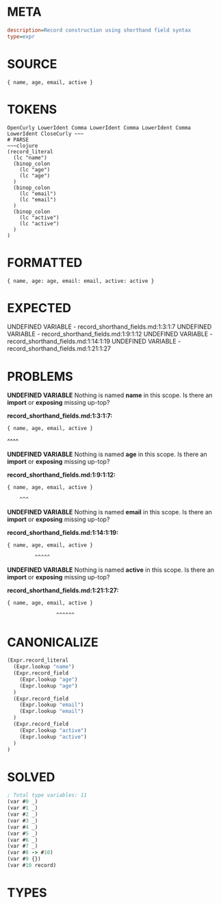 # META
~~~ini
description=Record construction using shorthand field syntax
type=expr
~~~
# SOURCE
~~~roc
{ name, age, email, active }
~~~
# TOKENS
~~~text
OpenCurly LowerIdent Comma LowerIdent Comma LowerIdent Comma LowerIdent CloseCurly ~~~
# PARSE
~~~clojure
(record_literal
  (lc "name")
  (binop_colon
    (lc "age")
    (lc "age")
  )
  (binop_colon
    (lc "email")
    (lc "email")
  )
  (binop_colon
    (lc "active")
    (lc "active")
  )
)
~~~
# FORMATTED
~~~roc
{ name, age: age, email: email, active: active }
~~~
# EXPECTED
UNDEFINED VARIABLE - record_shorthand_fields.md:1:3:1:7
UNDEFINED VARIABLE - record_shorthand_fields.md:1:9:1:12
UNDEFINED VARIABLE - record_shorthand_fields.md:1:14:1:19
UNDEFINED VARIABLE - record_shorthand_fields.md:1:21:1:27
# PROBLEMS
**UNDEFINED VARIABLE**
Nothing is named **name** in this scope.
Is there an **import** or **exposing** missing up-top?

**record_shorthand_fields.md:1:3:1:7:**
```roc
{ name, age, email, active }
```
  ^^^^


**UNDEFINED VARIABLE**
Nothing is named **age** in this scope.
Is there an **import** or **exposing** missing up-top?

**record_shorthand_fields.md:1:9:1:12:**
```roc
{ name, age, email, active }
```
        ^^^


**UNDEFINED VARIABLE**
Nothing is named **email** in this scope.
Is there an **import** or **exposing** missing up-top?

**record_shorthand_fields.md:1:14:1:19:**
```roc
{ name, age, email, active }
```
             ^^^^^


**UNDEFINED VARIABLE**
Nothing is named **active** in this scope.
Is there an **import** or **exposing** missing up-top?

**record_shorthand_fields.md:1:21:1:27:**
```roc
{ name, age, email, active }
```
                    ^^^^^^


# CANONICALIZE
~~~clojure
(Expr.record_literal
  (Expr.lookup "name")
  (Expr.record_field
    (Expr.lookup "age")
    (Expr.lookup "age")
  )
  (Expr.record_field
    (Expr.lookup "email")
    (Expr.lookup "email")
  )
  (Expr.record_field
    (Expr.lookup "active")
    (Expr.lookup "active")
  )
)
~~~
# SOLVED
~~~clojure
; Total type variables: 11
(var #0 _)
(var #1 _)
(var #2 _)
(var #3 _)
(var #4 _)
(var #5 _)
(var #6 _)
(var #7 _)
(var #8 -> #10)
(var #9 {})
(var #10 record)
~~~
# TYPES
~~~roc
~~~
